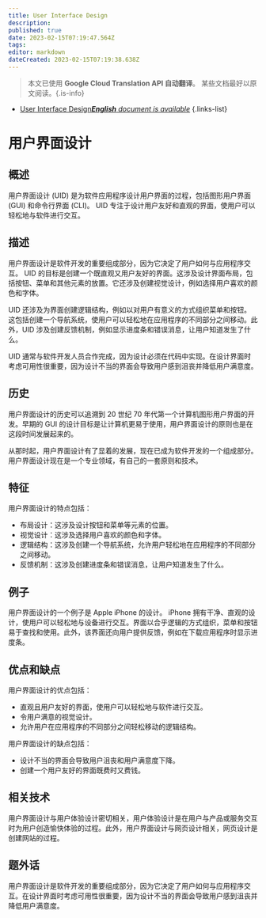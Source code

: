 ```yaml
---
title: User Interface Design
description: 
published: true
date: 2023-02-15T07:19:47.564Z
tags: 
editor: markdown
dateCreated: 2023-02-15T07:19:38.638Z
---
```


> 本文已使用 **Google Cloud Translation API 自动翻译**。
某些文档最好以原文阅读。{.is-info}



- [User Interface Design***English** document is available*](/en/Knowledge-base/Dictionary/user-interface-design)
{.links-list}


# 用户界面设计

## 概述
用户界面设计 (UID) 是为软件应用程序设计用户界面的过程，包括图形用户界面 (GUI) 和命令行界面 (CLI)。 UID 专注于设计用户友好和直观的界面，使用户可以轻松地与软件进行交互。

## 描述
用户界面设计是软件开发的重要组成部分，因为它决定了用户如何与应用程序交互。 UID 的目标是创建一个既直观又用户友好的界面。这涉及设计界面布局，包括按钮、菜单和其他元素的放置。它还涉及创建视觉设计，例如选择用户喜欢的颜色和字体。

UID 还涉及为界面创建逻辑结构，例如以对用户有意义的方式组织菜单和按钮。这包括创建一个导航系统，使用户可以轻松地在应用程序的不同部分之间移动。此外，UID 涉及创建反馈机制，例如显示进度条和错误消息，让用户知道发生了什么。

UID 通常与软件开发人员合作完成，因为设计必须在代码中实现。在设计界面时考虑可用性很重要，因为设计不当的界面会导致用户感到沮丧并降低用户满意度。

## 历史
用户界面设计的历史可以追溯到 20 世纪 70 年代第一个计算机图形用户界面的开发。早期的 GUI 的设计目标是让计算机更易于使用，用户界面设计的原则也是在这段时间发展起来的。

从那时起，用户界面设计有了显着的发展，现在已成为软件开发的一个组成部分。用户界面设计现在是一个专业领域，有自己的一套原则和技术。

## 特征
用户界面设计的特点包括：

* 布局设计：这涉及设计按钮和菜单等元素的位置。
* 视觉设计：这涉及选择用户喜欢的颜色和字体。
* 逻辑结构：这涉及创建一个导航系统，允许用户轻松地在应用程序的不同部分之间移动。
* 反馈机制：这涉及创建进度条和错误消息，让用户知道发生了什么。

## 例子
用户界面设计的一个例子是 Apple iPhone 的设计。 iPhone 拥有干净、直观的设计，使用户可以轻松地与设备进行交互。界面以合乎逻辑的方式组织，菜单和按钮易于查找和使用。此外，该界面还向用户提供反馈，例如在下载应用程序时显示进度条。

## 优点和缺点
用户界面设计的优点包括：

* 直观且用户友好的界面，使用户可以轻松地与软件进行交互。
* 令用户满意的视觉设计。
* 允许用户在应用程序的不同部分之间轻松移动的逻辑结构。

用户界面设计的缺点包括：

* 设计不当的界面会导致用户沮丧和用户满意度下降。
* 创建一个用户友好的界面既费时又费钱。

## 相关技术
用户界面设计与用户体验设计密切相关，用户体验设计是在用户与产品或服务交互时为用户创造愉快体验的过程。此外，用户界面设计与网页设计相关，网页设计是创建网站的过程。

## 题外话
用户界面设计是软件开发的重要组成部分，因为它决定了用户如何与应用程序交互。在设计界面时考虑可用性很重要，因为设计不当的界面会导致用户感到沮丧并降低用户满意度。